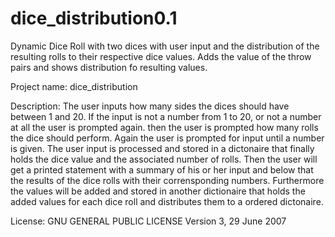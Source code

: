 # dice_distribution0.1
Dynamic Dice Roll with two dices with user input and the distribution of the resulting rolls to their respective dice values. Adds the value of the throw pairs and shows distribution fo resulting values.

Project name: dice_distribution

Description: The user inputs how many sides the dices should have between 1 and 20. If the input is not a number from 1 to 20, or not a number at all the user is prompted again. then the user is prompted how many rolls the dice should perform. Again the user is prompted for input until a number is given. The user input is processed and stored in a dictonaire that finally holds the dice value and the associated number of rolls. Then the user will get a printed statement with a summary of his or her input and below that the results of the dice rolls with their corrensponding numbers. Furthermore the values will be added and stored in another dictionaire that holds the added values for each dice roll and distributes them to a ordered dictonaire. 

License: GNU GENERAL PUBLIC LICENSE Version 3, 29 June 2007
